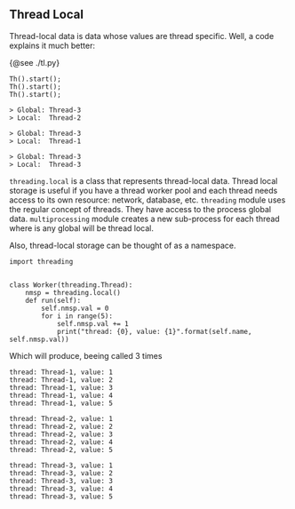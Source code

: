 ## Thread Local
Thread-local data is data whose values are thread specific. Well, a code explains it much better:

{@see ./tl.py}

```
Th().start();
Th().start();
Th().start();

> Global: Thread-3
> Local:  Thread-2

> Global: Thread-3
> Local:  Thread-1

> Global: Thread-3
> Local:  Thread-3
```

`threading.local` is a class that represents thread-local data. Thread local storage is useful if you have a thread worker pool and each thread needs access to its own resource: network, database, etc. `threading` module uses the regular concept of threads. They have access to the process global data. `multiprocessing` module creates a new sub-process for each thread where is any global will be thread local.


Also, thread-local storage can be thought of as a namespace.

```
import threading


class Worker(threading.Thread):
    nmsp = threading.local()
    def run(self):
        self.nmsp.val = 0
        for i in range(5):
            self.nmsp.val += 1
            print("thread: {0}, value: {1}".format(self.name, self.nmsp.val))
```

Which will produce, beeing called 3 times

```
thread: Thread-1, value: 1
thread: Thread-1, value: 2
thread: Thread-1, value: 3
thread: Thread-1, value: 4
thread: Thread-1, value: 5

thread: Thread-2, value: 1
thread: Thread-2, value: 2
thread: Thread-2, value: 3
thread: Thread-2, value: 4
thread: Thread-2, value: 5

thread: Thread-3, value: 1
thread: Thread-3, value: 2
thread: Thread-3, value: 3
thread: Thread-3, value: 4
thread: Thread-3, value: 5
```
